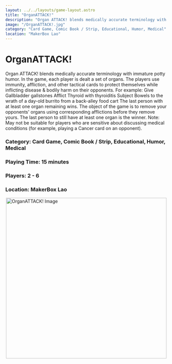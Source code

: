 ```yaml
---
layout: ../../layouts/game-layout.astro
title: "OrganATTACK!"
description: "Organ ATTACK! blends medically accurate terminology with immature potty humor."
image: "/OrganATTACK!.jpg"
category: "Card Game, Comic Book / Strip, Educational, Humor, Medical"
location: "MakerBox Lao"
---
```

# OrganATTACK!

Organ ATTACK! blends medically accurate terminology with immature potty humor.  In the game, each player is dealt a set of organs. The players use immunity, affliction, and other tactical cards to protect themselves while inflicting disease &amp; bodily harm on their opponents. For example:       Give Gallbladder gallstones      Afflict Thyroid with thyroiditis      Subject Bowels to the wrath of a day-old burrito from a back-alley food cart   The last person with at least one organ remaining wins.  The object of the game is to remove your opponents' organs using corresponding afflictions before they remove yours. The last person to still have at least one organ is the winner.  Note: May not be suitable for players who are sensitive about discussing medical conditions (for example, playing a  Cancer  card on an opponent).  

### Category: Card Game, Comic Book / Strip, Educational, Humor, Medical

### Playing Time: 15 minutes

### Players: 2 - 6

### Location: MakerBox Lao

<img src="/OrganATTACK!.jpg" alt="OrganATTACK! Image" width="500" style="display: block; margin: 0 auto">

